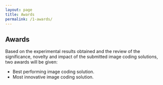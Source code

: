 ```yaml
---
layout: page
title: Awards
permalink: /1-awards/
---
```


## Awards

Based on the experimental results obtained and the review of the significance, novelty and impact of the submitted image coding solutions, two awards will be given:
* Best performing image coding solution.
* Most innovative image coding solution.

